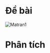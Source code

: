 # Đề bài 
![Matran1](https://github.com/VanHoang110802/Competitive_Programming/assets/108053955/d1818e43-1b62-451f-985e-0c29a3018659)

# Phân tích
